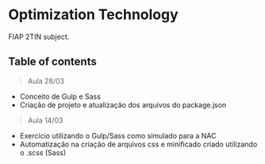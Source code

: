 # Optimization Technology
FIAP 2TIN subject.

## Table of contents

> Aula 28/03
- Conceito de Gulp e Sass
- Criação de projeto e atualização dos arquivos do package.json

> Aula 14/03
- Exercício utilizando o Gulp/Sass como simulado para a NAC
- Automatização na criação de arquivos css e minificado criado utilizando o .scss (Sass)
